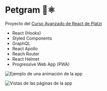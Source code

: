# Petgram 🐶⚛️

Proyecto del [Curso Avanzado de React de Platzi](https://platzi.com/cursos/react-avanzado/)

- React (Hooks)
- Styled Components
- GraphQL
- React Apollo
- Reach Router
- React Helmet
- Progressive Web App (PWA)

![Ejemplo de una animación de la app](https://i.ibb.co/p26wM2D/animacion-fadein.gif)

![Vistas de las páginas de la app](https://i.ibb.co/9GjL3Vy/petgram-pages.png)
